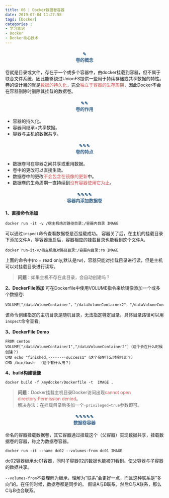 ```yaml
---
title: 06 | Docker数据卷容器
date: 2019-07-04 11:27:58
tags: [Docker]
categories :
- 学习笔记
- Docker
- Docker核心技术
---
```


#### <center><font color = "#36648B">✎</font><br/><font color = "#36648B">卷的概念</font></center>
卷就是目录或文件，存在于一个或多个容器中，由docker挂载到容器，但不属于联合文件系统，因此能够绕过UnionFS提供一些用于持续存储或共享数据的特性。
卷的设计目的就是<font color = "#CD5555">数据的持久化</font>，完全<font color = "#CD5555">独立于容器的生存周期</font>，因此Docker不会在容器删除时删除其挂载的数据卷。


#### <center><font color = "#36648B">✎✎</font><br/><font color = "#36648B">卷的作用</font></center>
- 容器的持久化。
- 容器间继承+共享数据。
- 容器与主机的数据共享。

#### <center><font color = "#36648B">✎✎✎</font><br/><font color = "#36648B">卷的特点</font></center>
- 数据卷可在容器之间共享或重用数据。
- 卷中的更改可以直接生效。
- 数据卷中的更改<font color = "#CD5555">不会包含在镜像的更新</font>中。
- 数据卷的生命周期一直持续到<font color = "#CD5555">没有容器使用它为止</font>。


#### <center><font color = "#36648B">✎✎✎✎</font><br/><font color = "#36648B">容器内添加数据卷</font></center>
**1、直接命令添加**
```
docker run -it -v /宿主机绝对路径目录:/容器内目录 IMAGE
```
可以通过`inspect`命令查看数据卷是否挂载成功。
容器关了后，在主机的挂载目录下添加文件A，等容器重启后，容器相应的挂载目录也能看到这个文件A。

```
docker run-it-v/宿主机绝对路径目录:/容器内目录:ro IMAGE
```
上面的命令中(ro = read only,默认是rw)，容器只能对挂载目录进行读，但是主机可以对挂载目录进行读写。
> **问题**：如果主机不存在此目录，会自动创建吗？

**2、DockerFile添加**
可在Dockerfile中使用VOLUME指令来给镜像添加一个或多个数据卷:
```
VOLUME["/dataVolumeContainer"，"/dataVolumeContainer2"，"/dataVolumeContainer3]
```
该命令创建指定的主机目录是随机目录，无法指定特定目录，具体目录路径可以用`inspect`命令查看。

**3、DockerFile Demo**
```
FROM centos
VOLUME["/dataVolumeContainer1","/dataVolumeContainer2"]（这个会在什么时候创建？）
CMD echo "finished,--------success1"（这个会在什么时候打印？）
CMD /bin/bash  （这个有什么用？）
```

**4、build构建镜像**
```
docker build -f /mydocker/Dockerfile -t  IMAGE .
```

> **问题**：Docker挂载主机目录Docker访问出现<font color = "#CD5555">cannot open directory:Permission denied</font>。
</br>解决办法：在挂载目录后多加一个`-privileged=true`参数即可。



#### <center><font color = "#36648B">✎✎✎✎✎</font><br/><font color = "#36648B">数据卷容器</font></center> 
命名的容器挂载数据卷，其它容器通过挂载这个（父容器）实现数据共享，挂载数据卷的容器，称之为数据卷容器。

```
docker run -it --name dc02 --volumes-from dc01 IMAGE
```
dc02容器继承dc01容器，同时子容器02的数据也能被01看到。使父容器与子容器的数据共享。

`--volumes-from`不要理解为继承，理解为“联系”会更好一点，而且这种联系是“多向”的。在任何时候，数据卷都是同步的。
假设A与B联系，然后C与A联系，那么C与B也会联系。















